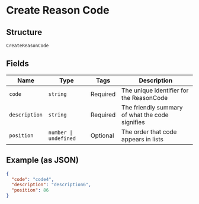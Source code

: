 
# Create Reason Code

## Structure

`CreateReasonCode`

## Fields

| Name | Type | Tags | Description |
|  --- | --- | --- | --- |
| `code` | `string` | Required | The unique identifier for the ReasonCode |
| `description` | `string` | Required | The friendly summary of what the code signifies |
| `position` | `number \| undefined` | Optional | The order that code appears in lists |

## Example (as JSON)

```json
{
  "code": "code4",
  "description": "description6",
  "position": 86
}
```


